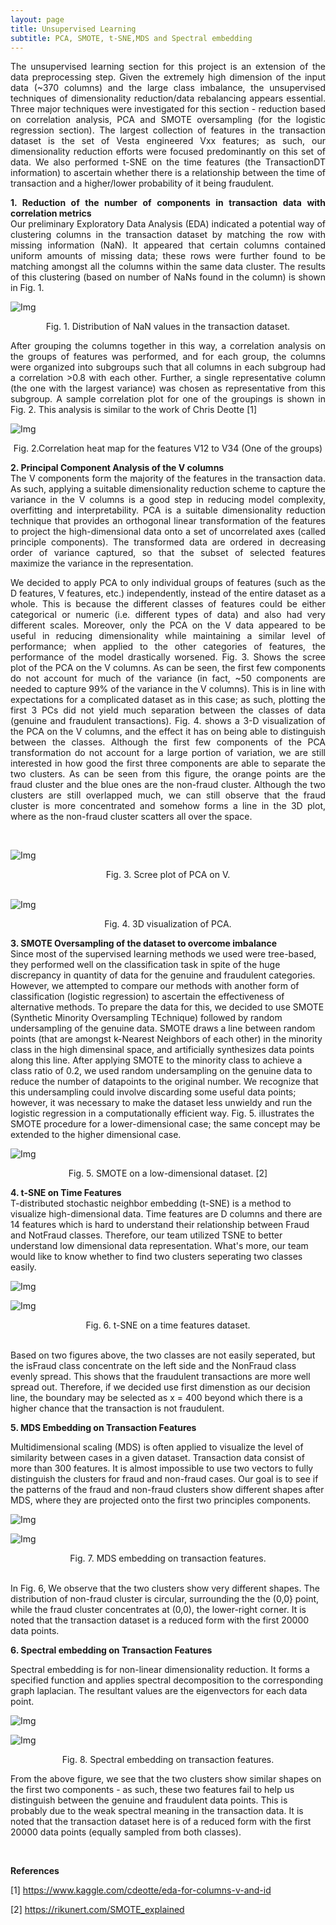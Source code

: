 ```yaml
---
layout: page
title: Unsupervised Learning
subtitle: PCA, SMOTE, t-SNE,MDS and Spectral embedding
---
```


<p style="text-align: justify;">
The unsupervised learning section for this project is an extension of the data preprocessing step. Given the extremely high dimension of the input data (~370 columns) and the large class imbalance, the unsupervised techniques of dimensionality reduction/data rebalancing appears essential. Three major techniques were investigated for this section - reduction based on correlation analysis, PCA and SMOTE oversampling (for the logistic regression section). The largest collection of features in the transaction dataset is the set of Vesta engineered Vxx features; as such, our dimensionality reduction efforts were focused predominantly on this set of data. We also performed t-SNE on the time features (the TransactionDT information) to ascertain whether there is a relationship between the time of transaction and a higher/lower probability of it being fraudulent.
</p>

<p style="text-align: justify;">
  <b>1. Reduction of the number of components in transaction data with correlation metrics</b>
  <br>
Our preliminary Exploratory Data Analysis (EDA) indicated a potential way of clustering columns in the transaction dataset by matching the row with missing information (NaN). It appeared that certain columns contained uniform amounts of missing data; these rows were further found to be matching amongst all the columns within the same data cluster. The results of this clustering (based on number of NaNs found in the column) is shown in Fig. 1.
</p>

![Img](/assets/img/piechart_V_corr_red.JPG)

<center>
Fig. 1. Distribution of NaN values in the transaction dataset.
</center>

<p style="text-align: justify;">
  After grouping the columns together in this way, a correlation analysis on the groups of features was performed, and for each group, the columns were organized into subgroups such that all columns in each subgroup had a correlation >0.8 with each other. Further, a single representative column (the one with the largest variance) was chosen as representative from this subgroup. A sample correlation plot for one of the groupings is shown in Fig. 2. This analysis is similar to the work of Chris Deotte [1] 
</p>

![Img](/assets/img/V12-V34_sample_corrplot.jpg)

<center>
Fig. 2.Correlation heat map for the features V12 to V34 (One of the groups)
</center>

<p style="text-align: justify;">
<b>2. Principal Component Analysis of the V columns</b>
  <br>
  The V components form the majority of the features in the transaction data. As such, applying a suitable dimensionality reduction scheme to capture the variance in the V columns is a good step in reducing model complexity, overfitting and interpretability. PCA is a suitable dimensionality reduction technique that provides an orthogonal linear transformation of the features to project the high-dimensional data onto a set of uncorrelated axes (called principle components). The transformed data are ordered in decreasing order of variance captured, so that the subset of selected features maximize the variance in the representation. 
  </p>
<p style="text-align: justify;">
  We decided to apply PCA to only individual groups of features (such as the D features, V features, etc.) independently, instead of the entire dataset as a whole. This is because the different classes of features could be either categorical or numeric (i.e. different types of data) and also had very different scales. Moreover, only the PCA on the V data appeared to be useful in reducing dimensionality while maintaining a similar level of performance; when applied to the other categories of features, the performance of the model drastically worsened. Fig. 3. Shows the scree plot of the PCA on the V columns. As can be seen, the first few components do not account for much of the variance (in fact, ~50 components are needed to capture 99% of the variance in the V columns). This is in line with expectations for a complicated dataset as in this case; as such, plotting the first 3 PCs did not yield much separation between the classes of data (genuine and fraudulent transactions). Fig. 4. shows a 3-D visualization of the PCA on the V columns, and the effect it has on being able to distinguish between the classes. Although the first few components of the PCA transformation do not account for a large portion of variation, we are still interested in how good the first three components are able to separate the two clusters. As can be seen from this figure, the orange points are the fraud cluster and the blue ones are the non-fraud cluster. Although the two clusters are still overlapped much, we can still observe that the fraud cluster is more concentrated and somehow forms a line in the 3D plot, where as the non-fraud cluster scatters all over the space.
</p>
<br>



![Img](/assets/img/V_pca.jpg)

<center>
Fig. 3. Scree plot of PCA on V.
</center>
<br>

![Img](/assets/img/3D_PCA.png)

<center>
Fig. 4. 3D visualization of PCA. 
</center>

<p style="text-align: justify;">

<b>3. SMOTE Oversampling of the dataset to overcome imbalance</b>
<br>
Since most of the supervised learning methods we used were tree-based, they performed well on the classification task in spite of the huge discrepancy in quantity of data for the genuine and fraudulent categories. However, we attempted to compare our methods with another form of classification (logistic regression) to ascertain the effectiveness of alternative methods. To prepare the data for this, we decided to use SMOTE (Synthetic Minority Oversampling TEchnique) followed by random undersampling of the genuine data. SMOTE draws a line between random points (that are amongst k-Nearest Neighbors of each other) in the minority class in the high dimensinal space, and artificially synthesizes data points along this line. After applying SMOTE to the minority class to achieve a class ratio of 0.2, we used random undersampling on the genuine data to reduce the number of datapoints to the original number. We recognize that this undersampling could involve discarding some useful data points; however, it was necessary to make the dataset less unwieldy and run the logistic regression in a computationally efficient way. Fig. 5. illustrates the SMOTE procedure for a lower-dimensional case; the same concept may be extended to the higher dimensional case.
</p>

![Img](/assets/img/SMOTE_sample.jpg)

<center>
Fig. 5. SMOTE on a low-dimensional dataset. [2]
</center>

<b>4. t-SNE on Time Features</b>
<br>
T-distributed stochastic neighbor embedding (t-SNE) is a method to visualize high-dimensional data. Time features are D columns and there are 14 features which is hard to understand their relationship between Fraud and NotFraud classes. Therefore, our team utilized TSNE to better understand low dimensional data representation. What's more, our team would like to know whether to find two clusters seperating two classes easily.
</p>

![Img](/assets/img/TSNENotFraud.png)

![Img](/assets/img/TsneIsFraud.png)

<center>
Fig. 6. t-SNE on a time features dataset. 
</center>

<br>
<p>
Based on two figures above, the two classes are not easily seperated, but the isFraud class concentrate on the left side and the NonFraud class evenly spread. This shows that the fraudulent transactions are more well spread out. Therefore, if we decided use first dimenstion as our decision line, the boundary may be selected as x = 400 beyond which there is a higher chance that the transaction is not fraudulent.
</p>

<b>5. MDS Embedding on Transaction Features</b>
<br>
<p>
Multidimensional scaling (MDS) is often applied to visualize the level of similarity between cases in a given dataset. Transaction data consist of more than 300 features. It is almost impossible to use two vectors to fully distinguish the clusters for fraud and non-fraud cases. Our goal is to see if the patterns of the fraud and non-fraud clusters show different shapes after MDS, where they are projected onto the first two principles components.
</p>

![Img](/assets/img/MDS_notfraud.png)

![Img](/assets/img/MDS_fraud.png)

<center>
Fig. 7. MDS embedding on transaction features. 
</center>

<br>
<p>
In Fig. 6, We observe that the two clusters show very different shapes. The distribution of non-fraud cluster is circular, surrounding the the (0,0} point, while the fraud cluster concentrates at (0,0), the lower-right corner. It is noted that the transaction dataset is a reduced form with the first 20000 data points.
</p>

<b>6. Spectral embedding on Transaction Features </b>
<br>
<p>
Spectral embedding is for non-linear dimensionality reduction. It forms a specified function and applies spectral decomposition to the corresponding graph laplacian. The resultant values are the eigenvectors for each data point.
</p>

![Img](/assets/img/spectral_embedding_notfraud.png)

![Img](/assets/img/spectral_embedding_fraud.png)

<center>
Fig. 8. Spectral embedding on transaction features. 
</center>

<p>
From the above figure, we see that the two clusters show similar shapes on the first two components - as such, these two features fail to help us distinguish between the genuine and fraudulent data points. This is probably due to the weak spectral meaning in the transaction data. It is noted that the transaction dataset here is of a reduced form with the first 20000 data points (equally sampled from both classes).
</p>
<br>


<b>References</b>
<br>

[1] https://www.kaggle.com/cdeotte/eda-for-columns-v-and-id

[2] https://rikunert.com/SMOTE_explained

